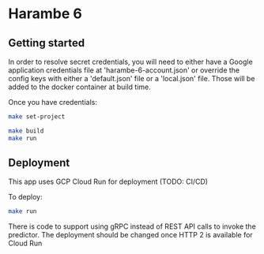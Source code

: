 # Harambe 6

## Getting started

In order to resolve secret credentials, you will need to either have a Google
application credentials file at 'harambe-6-account.json' or override the config
keys with either a 'default.json' file or a 'local.json' file. Those will be
added to the docker container at build time.

Once you have credentials:

```bash
make set-project

make build
make run
```

## Deployment

This app uses GCP Cloud Run for deployment (TODO: CI/CD)

To deploy:

```bash
make run
```

There is code to support using gRPC instead of REST API calls to invoke the
predictor. The deployment should be changed once HTTP 2 is available for Cloud
Run
